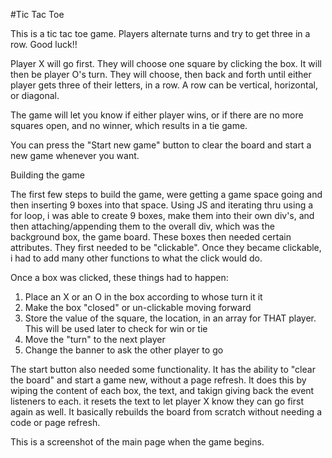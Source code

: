 #Tic Tac Toe

This is a tic tac toe game. Players alternate turns and try to get three in a row. Good luck!!

Player X will go first. They will choose one square by clicking the box. It will then be player O's turn. They will choose, then back and forth until either player gets three of their letters, in a row. A row can be vertical, horizontal, or diagonal. 

The game will let you know if either player wins, or if there are no more squares open, and no winner, which results in a tie game. 

You can press the "Start new game" button to clear the board and start a new game whenever you want. 

Building the game

The first few steps to build the game, were getting a game space going and then inserting 9 boxes into that space. Using JS and iterating thru using a for loop, i was able to create 9 boxes, make them into their own div's, and then attaching/appending them to the overall div, which was the background box, the game board. These boxes then needed certain attributes. They first needed to be "clickable". Once they became clickable, i had to add many other functions to what the click would do. 

Once a box was clicked, these things had to happen:
1) Place an X or an O in the box according to whose turn it it
2) Make the box "closed" or un-clickable moving forward
3) Store the value of the square, the location, in an array for THAT player. This will be used later to check for win or tie
4) Move the "turn" to the next player
5) Change the banner to ask the other player to go

The start button also needed some functionality. It has the ability to "clear the board" and start a game new, without a page refresh. It does this by wiping the content of each box, the text, and takign giving back the event listeners to each. it resets the text to let player X know they can go first again as well. It basically rebuilds the board from scratch without needing a code or page refresh. 

This is a screenshot of the main page when the game begins.


